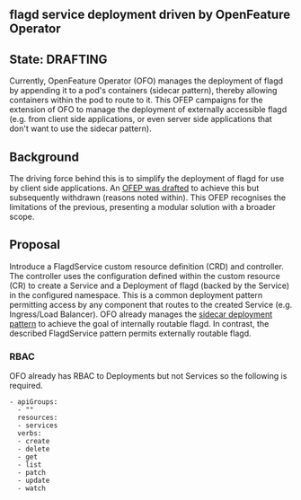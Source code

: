 ## flagd service deployment driven by OpenFeature Operator

## State: DRAFTING

Currently, OpenFeature Operator (OFO) manages the deployment of flagd by appending it to a pod's containers (sidecar pattern), thereby allowing containers within the pod to route to it. This OFEP campaigns for the extension of OFO to manage the deployment of externally accessible flagd (e.g. from client side applications, or even server side applications that don't want to use the sidecar pattern).

## Background

The driving force behind this is to simplify the deployment of flagd for use by client side applications. An [OFEP was drafted](./OFEP-ofo-flagd-client-support.md) to achieve this but subsequently withdrawn (reasons noted within). This OFEP recognises the limitations of the previous, presenting a modular solution with a broader scope.

## Proposal

Introduce a FlagdService custom resource definition (CRD) and controller.
The controller uses the configuration defined within the custom resource (CR) to create a Service and a Deployment of flagd (backed by the Service) in the configured namespace. This is a common deployment pattern permitting access by any component that routes to the created Service (e.g. Ingress/Load Balancer). OFO already manages the [sidecar deployment pattern](https://learn.microsoft.com/en-us/azure/architecture/patterns/sidecar) to achieve the goal of internally routable flagd. In contrast, the described FlagdService pattern permits externally routable flagd.

### RBAC

OFO already has RBAC to Deployments but not Services so the following is required.

```
- apiGroups:
  - ""
  resources:
  - services
  verbs:
  - create
  - delete
  - get
  - list
  - patch
  - update
  - watch
```
